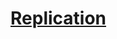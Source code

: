# [Replication](https://github.com/DevStarSJ/Study/tree/master/Blog/BigData/MongoDB/Replication.md)  

